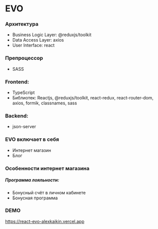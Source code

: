 <h1>EVO</h1>

<h3>Архитектура</h3>
<ul>
    <li>Business Logic Layer: @reduxjs/toolkit</li>
    <li>Data Access Layer: axios</li>
    <li>User Interface: react</li>
</ul>

<h3>Препроцессор</h3>
<ul>
    <li>SASS</li>
</ul>

<h3>Frontend:</h3>
<ul>
    <li>TypeScript</li>
    <li>Библиотек: Reactjs, @reduxjs/toolkit, react-redux, react-router-dom, axios, formik, classnames, sass </li>
</ul>

<h3>Backend:</h3>
<ul>
    <li>json-server</li>
</ul>

<h3>EVO включает в себя</h3>
<ul>
    <li>Интернет магазин</li>
    <li>Блог</li>
</ul>

<h3>Особенности интернет магазина</h3>
<h5>Программа лояльности:</h5>
<ul>
    <li>Бонусный счёт в личном кабинете</li>
    <li>Бонусная программа</li>
</ul>

<h3>DEMO</h3>
<a href="https://react-evo-alexkaikin.vercel.app" target="_blank">https://react-evo-alexkaikin.vercel.app</a>